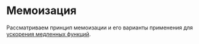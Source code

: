 # Мемоизация

Рассматриваем принцип мемоизации и его варианты применения для [ускорения медленных функций](https://egorovegor.ru/python-memoization-function/). 